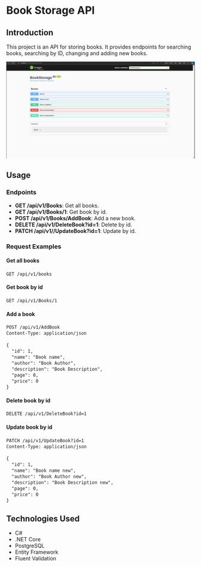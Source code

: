﻿# **Book Storage API**

## Introduction

This project is an API for storing books. It provides endpoints for searching books, searching by ID, changing and adding new books.

![image](readme-files/swagger-screen.png)

## Usage

### Endpoints

- **GET /api/v1/Books**: Get all books.
- **GET /api/v1/Books/1**: Get book by id.
- **POST /api/v1/Books/AddBook**: Add a new book.
- **DELETE /api/v1/DeleteBook?id=1**: Delete by id.
- **PATCH /api/v1//UpdateBook?id=1**: Update by id.

### Request Examples

#### Get all books

```http
GET /api/v1/books
```

#### Get book by id

```http
GET /api/v1/Books/1
```

#### Add a book

```http
POST /api/v1/AddBook
Content-Type: application/json

{
  "id": 1,
  "name": "Book name",
  "author": "Book Author",
  "description": "Book Description",
  "page": 0,
  "price": 0
}
```

#### Delete book by id

```http
DELETE /api/v1/DeleteBook?id=1
```

#### Update book by id

```http
PATCH /api/v1/UpdateBook?id=1
Content-Type: application/json

{
  "id": 1,
  "name": "Book name new",
  "author": "Book Author new",
  "description": "Book Description new",
  "page": 0,
  "price": 0
}
```

## Technologies Used

- C#
- .NET Core
- PostgreSQL
- Entity Framework
- Fluent Validation